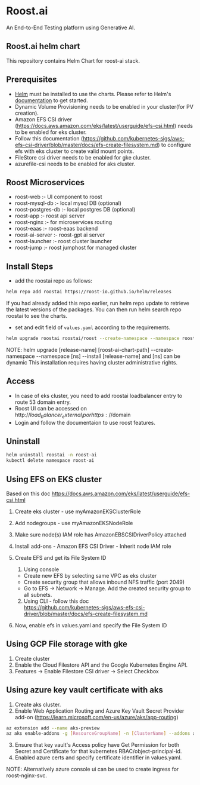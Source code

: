 # Roost.ai

An End-to-End Testing platform using Generative AI.

## Roost.ai helm chart

This repository contains Helm Chart for roost-ai stack.

## Prerequisites

- [Helm](https://helm.sh) must be installed to use the charts. Please refer to
  Helm's [documentation](https://helm.sh/docs) to get started.
- Dynamic Volume Provisioning needs to be enabled in your cluster(for PV
  creation).
- Amazon EFS CSI driver
  (https://docs.aws.amazon.com/eks/latest/userguide/efs-csi.html) needs to be
  enabled for eks cluster.
- Follow this documentation
  (https://github.com/kubernetes-sigs/aws-efs-csi-driver/blob/master/docs/efs-create-filesystem.md)
  to configure efs with eks cluster to create valid mount points.
- FileStore csi driver needs to be enabled for gke cluster.
- azurefile-csi needs to be enabled for aks cluster.<br />

## Roost Microservices

- roost-web :- UI component to roost
- roost-mysql-db :- local mysql DB (optional)
- roost-postgres-db :- local postgres DB (optional)
- roost-app :- roost api server
- roost-nginx :- for microservices routing
- roost-eaas :- roost-eaas backend
- roost-ai-server :- roost-gpt ai server
- roost-launcher :- roost cluster launcher
- roost-jump :- roost jumphost for managed cluster

## Install Steps

- add the roostai repo as follows:

```sh
helm repo add roostai https://roost-io.github.io/helm/releases
```

If you had already added this repo earlier, run helm repo update to retrieve the
latest versions of the packages. You can then run helm search repo roostai to
see the charts.

- set and edit field of `values.yaml` according to the requirements.

```sh
helm upgrade roostai roostai/roost --create-namespace --namespace roost-ai --install --values values.yaml
```

NOTE: helm upgrade [release-name] [roost-ai-chart-path] --create-namespace
--namespace [ns] --install [release-name] and [ns] can be dynamic This
installation requires having cluster administrative rights.

## Access

- In case of eks cluster, you need to add roostai loadbalancer entry to route 53
  domain entry.
- Roost UI can be accessed on
  http://$load_balancer_external_ip or https://$domain
- Login and follow the documentaion to use roost features.

## Uninstall

```sh
helm uninstall roostai -n roost-ai
kubectl delete namespace roost-ai
```

## Using EFS on EKS cluster

Based on this doc https://docs.aws.amazon.com/eks/latest/userguide/efs-csi.html

1. Create eks cluster - use myAmazonEKSClusterRole
2. Add nodegroups - use myAmazonEKSNodeRole
3. Make sure node(s) IAM role has AmazonEBSCSIDriverPolicy attached
4. Install add-ons - Amazon EFS CSI Driver - Inherit node IAM role
5. Create EFS and get its File System ID

   1. Using console

   - Create new EFS by selecting same VPC as eks cluster
   - Create security group that allows inbound NFS traffic (port 2049)
   - Go to EFS -> Network -> Manage. Add the created security group to all
     subnets.

   2. Using CLI - follow this doc \
      https://github.com/kubernetes-sigs/aws-efs-csi-driver/blob/master/docs/efs-create-filesystem.md

6. Now, enable efs in values.yaml and specify the File System ID

## Using GCP File storage with gke

1. Create cluster
2. Enable the Cloud Filestore API and the Google Kubernetes Engine API.
3. Features -> Enable Filestore CSI driver -> Select Checkbox

## Using azure key vault certificate with aks

1. Create aks cluster.
2. Enable Web Application Routing and Azure Key Vault Secret Provider add-on (https://learn.microsoft.com/en-us/azure/aks/app-routing)
```sh
az extension add --name aks-preview
az aks enable-addons -g [ResourceGroupName] -n [ClusterName] --addons azure-keyvault-secrets-provider,web_application_routing --enable-secret-rotation
```
3. Ensure that key vault's Access policy have Get Permission for both Secret and Certificate for that kubernetes RBAC/object-principal-id.
4. Enabled azure certs and specify certificate identifier in values.yaml.

NOTE: Alternatively azure console ui can be used to create ingress for roost-nginx-svc.
